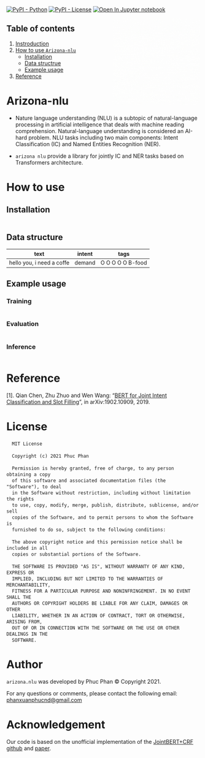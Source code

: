 [![PyPI - Python](https://img.shields.io/badge/python-3.6%20|%203.7%20|%203.8-blue.svg)](https://github.com/phanxuanphucnd/arizona-nlu)
[![PyPI - License](https://img.shields.io/badge/license-MIT-green.svg)](https://github.com/phanxuanphucnd/arizona-nlu/blob/main/LICENSE)
[![Open In Jupyter notebook](https://colab.research.google.com/assets/colab-badge.svg)](https://github.com/phanxuanphucnd/arizona-nlu/tree/main/tests)

<img src="docs/imgs/arizona_nlu.gif" width="45%" height="45%" align="right" />

## Table of contents

1. [Instroduction](#introduction)
2. [How to use `Arizona-nlu`](#how_to_use)
   - [Installation](#installation)
   - [Data structrue](#data_structure)
   - [Example usage](#usage)
4. [Reference](#reference)

# <a name='introduction'></a> Arizona-nlu

- Nature language understanding (NLU) is a subtopic of natural-language processing in artificial intelligence that deals with machine reading comprehension. Natural-language understanding is considered an AI-hard problem. NLU tasks including two main components: Intent Classification (IC) and Named Entities Recognition (NER).

- `arizona nlu` provide a library for jointly IC and NER tasks based on Transformers architecture.

# <a name='how_to_use'></a> How to use

## <a name='installation'></a> Installation

```js

```

## <a name='data_structure'></a> Data structure

text | intent | tags 
---- | ------ | ---- 
hello you, i need a coffe | demand | O O O O O B-food

## <a name='usage'></a> Example usage

### Training

```py

```

### Evaluation

```py

```

### Inference

```py

```


# <a name='reference'></a> Reference

<a name='paper_1'></a> [1]. Qian Chen, Zhu Zhuo and Wen Wang: “[BERT for Joint Intent Classification and Slot Filling](https://arxiv.org/abs/1902.10909)”, in arXiv:1902.10909, 2019.

# License

      MIT License

      Copyright (c) 2021 Phuc Phan

      Permission is hereby granted, free of charge, to any person obtaining a copy
      of this software and associated documentation files (the "Software"), to deal
      in the Software without restriction, including without limitation the rights
      to use, copy, modify, merge, publish, distribute, sublicense, and/or sell
      copies of the Software, and to permit persons to whom the Software is
      furnished to do so, subject to the following conditions:

      The above copyright notice and this permission notice shall be included in all
      copies or substantial portions of the Software.

      THE SOFTWARE IS PROVIDED "AS IS", WITHOUT WARRANTY OF ANY KIND, EXPRESS OR
      IMPLIED, INCLUDING BUT NOT LIMITED TO THE WARRANTIES OF MERCHANTABILITY,
      FITNESS FOR A PARTICULAR PURPOSE AND NONINFRINGEMENT. IN NO EVENT SHALL THE
      AUTHORS OR COPYRIGHT HOLDERS BE LIABLE FOR ANY CLAIM, DAMAGES OR OTHER
      LIABILITY, WHETHER IN AN ACTION OF CONTRACT, TORT OR OTHERWISE, ARISING FROM,
      OUT OF OR IN CONNECTION WITH THE SOFTWARE OR THE USE OR OTHER DEALINGS IN THE
      SOFTWARE.

  
# Author

`arizona.nlu` was developed by Phuc Phan © Copyright 2021.

For any questions or comments, please contact the following email: phanxuanphucnd@gmail.com

# Acknowledgement

Our code is based on the unofficial implementation of the [JointBERT+CRF github](https://github.com/monologg/JointBERT) and [paper](https://arxiv.org/abs/1902.10909).
